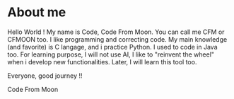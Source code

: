 # About me

Hello World !
My name is Code, Code From Moon. You can call me CFM or CFMOON too.
I like programming and correcting code.
My main knowledge (and favorite) is C langage, and i practice Python. I used to code in Java too.
For learning purpose, I will not use AI, I like to "reinvent the wheel" when i develop new functionalities.
Later, I will learn this tool too.

Everyone, good journey !!

Code From Moon
